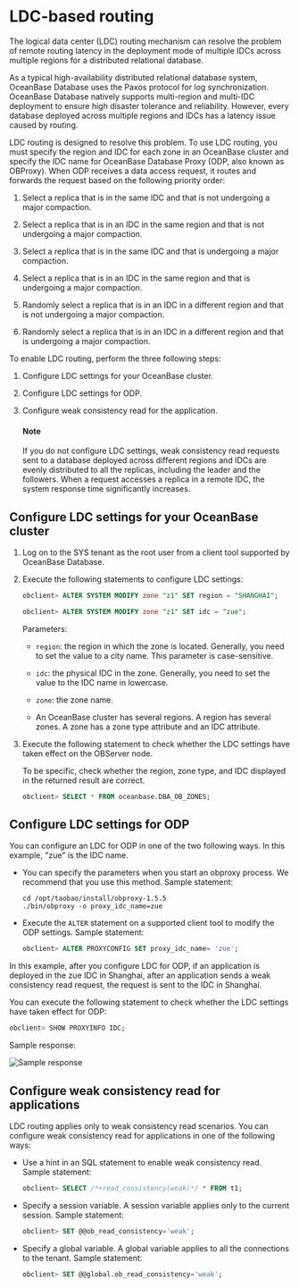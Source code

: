 # LDC-based routing

The logical data center (LDC) routing mechanism can resolve the problem of remote routing latency in the deployment mode of multiple IDCs across multiple regions for a distributed relational database.

As a typical high-availability distributed relational database system, OceanBase Database uses the Paxos protocol for log synchronization. OceanBase Database natively supports multi-region and multi-IDC deployment to ensure high disaster tolerance and reliability. However, every database deployed across multiple regions and IDCs has a latency issue caused by routing.

LDC routing is designed to resolve this problem. To use LDC routing, you must specify the region and IDC for each zone in an OceanBase cluster and specify the IDC name for OceanBase Database Proxy (ODP, also known as OBProxy). When ODP receives a data access request, it routes and forwards the request based on the following priority order:

1. Select a replica that is in the same IDC and that is not undergoing a major compaction.

2. Select a replica that is in an IDC in the same region and that is not undergoing a major compaction.

3. Select a replica that is in the same IDC and that is undergoing a major compaction.

4. Select a replica that is in an IDC in the same region and that is undergoing a major compaction.

5. Randomly select a replica that is in an IDC in a different region and that is not undergoing a major compaction.

6. Randomly select a replica that is in an IDC in a different region and that is undergoing a major compaction.

To enable LDC routing, perform the three following steps:

1. Configure LDC settings for your OceanBase cluster.

2. Configure LDC settings for ODP.

3. Configure weak consistency read for the application.

   <main id="notice" type='explain'>
    <h4>Note</h4>
    <p>If you do not configure LDC settings, weak consistency read requests sent to a database deployed across different regions and IDCs are evenly distributed to all the replicas, including the leader and the followers. When a request accesses a replica in a remote IDC, the system response time significantly increases. </p>
   </main>

## Configure LDC settings for your OceanBase cluster

1. Log on to the SYS tenant as the root user from a client tool supported by OceanBase Database.

2. Execute the following statements to configure LDC settings:

   ```sql
   obclient> ALTER SYSTEM MODIFY zone "z1" SET region = "SHANGHAI";

   obclient> ALTER SYSTEM MODIFY zone "z1" SET idc = "zue";
   ```

   Parameters:

   * `region`: the region in which the zone is located. Generally, you need to set the value to a city name. This parameter is case-sensitive.

   * `idc`: the physical IDC in the zone. Generally, you need to set the value to the IDC name in lowercase.

   * `zone`: the zone name.

   * An OceanBase cluster has several regions. A region has several zones. A zone has a zone type attribute and an IDC attribute.

3. Execute the following statement to check whether the LDC settings have taken effect on the OBServer node.

   To be specific, check whether the region, zone type, and IDC displayed in the returned result are correct.

   ```sql
   obclient> SELECT * FROM oceanbase.DBA_OB_ZONES;
   ```

## Configure LDC settings for ODP

You can configure an LDC for ODP in one of the two following ways. In this example, "zue" is the IDC name.

* You can specify the parameters when you start an obproxy process. We recommend that you use this method. Sample statement:

   ```shell
   cd /opt/taobao/install/obproxy-1.5.5
   ./bin/obproxy -o proxy_idc_name=zue
   ```

* Execute the `ALTER` statement on a supported client tool to modify the ODP settings. Sample statement:

   ```sql
   obclient> ALTER PROXYCONFIG SET proxy_idc_name= 'zue';
   ```

In this example, after you configure LDC for ODP, if an application is deployed in the zue IDC in Shanghai, after an application sends a weak consistency read request, the request is sent to the IDC in Shanghai.

You can execute the following statement to check whether the LDC settings have taken effect for ODP:

```sql
obclient> SHOW PROXYINFO IDC;
```

Sample response:

![Sample response](https://help-static-aliyun-doc.aliyuncs.com/assets/img/zh-CN/5525858951/p147037.png)

## Configure weak consistency read for applications

LDC routing applies only to weak consistency read scenarios. You can configure weak consistency read for applications in one of the following ways:

* Use a hint in an SQL statement to enable weak consistency read. Sample statement:

   ```sql
   obclient> SELECT /*+read_consistency(weak)*/ * FROM t1;
   ```

* Specify a session variable. A session variable applies only to the current session. Sample statement:

   ```sql
   obclient> SET @@ob_read_consistency='weak';
   ```

* Specify a global variable. A global variable applies to all the connections to the tenant. Sample statement:

   ```sql
   obclient> SET @@global.ob_read_consistency='weak';
   ```
